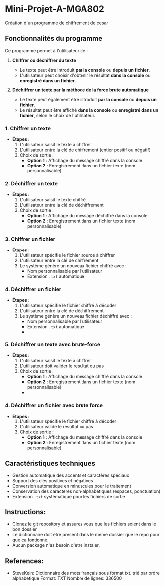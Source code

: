 
# Mini-Projet-A-MGA802
Création d'un programme de chiffrement de cesar

## Fonctionnalités du programme

Ce programme permet à l'utilisateur de :

1. **Chiffrer ou déchiffrer du texte**  
   - Le texte peut être introduit **par la console** ou **depuis un fichier**.  
   - L'utilisateur peut choisir d'obtenir le résultat **dans la console** ou **enregistré dans un fichier**.

2. **Déchiffrer un texte par la méthode de la force brute automatique**  
   - Le texte peut également être introduit **par la console** ou **depuis un fichier**.  
   - Le résultat peut être affiché **dans la console** ou **enregistré dans un fichier**, selon le choix de l'utilisateur.


### 1. Chiffrer un texte
- **Étapes :**
  1. L'utilisateur saisit le texte à chiffrer
  2. L'utilisateur entre la clé de chiffrement (entier positif ou négatif)
  3. Choix de sortie :
     - **Option 1** : Affichage du message chiffré dans la console
     - **Option 2** : Enregistrement dans un fichier texte (nom personnalisable)

### 2. Déchiffrer un texte
- **Étapes :**
  1. L'utilisateur saisit le texte chiffré
  2. L'utilisateur entre la clé de déchiffrement
  3. Choix de sortie :
     - **Option 1** : Affichage du message déchiffré dans la console
     - **Option 2** : Enregistrement dans un fichier texte (nom personnalisable)

### 3. Chiffrer un fichier
- **Étapes :**
  1. L'utilisateur spécifie le fichier source à chiffrer
  2. L'utilisateur entre la clé de chiffrement
  3. Le système génère un nouveau fichier chiffré avec :
     - Nom personnalisable par l'utilisateur
     - Extension `.txt` automatique

### 4. Déchiffrer un fichier
- **Étapes :**
  1. L'utilisateur spécifie le fichier chiffré à décoder
  2. L'utilisateur entre la clé de déchiffrement
  3. Le système génère un nouveau fichier déchiffré avec :
     - Nom personnalisable par l'utilisateur
     - Extension `.txt` automatique
     - 
### 5. Déchiffrer un texte avec brute-force
- **Étapes :**
  1. L'utilisateur saisit le texte à chiffrer
  2. L'utilisateur doit valider le resultat ou pas
  3. Choix de sortie :
     - **Option 1** : Affichage du message chiffré dans la console
     - **Option 2** : Enregistrement dans un fichier texte (nom personnalisable)
     - 
### 4. Déchiffrer un fichier avec brute force
- **Étapes :**
  1. L'utilisateur spécifie le fichier chiffré à décoder
  2. L'utilisateur valide le resultat ou pas
  3. Choix de sortie :
     - **Option 1** : Affichage du message chiffré dans la console
     - **Option 2** : Enregistrement dans un fichier texte (nom personnalisable)


## Caractéristiques techniques
- Gestion automatique des accents et caractères spéciaux
- Support des clés positives et négatives
- Conversion automatique en minuscules pour le traitement
- Conservation des caractères non-alphabétiques (espaces, ponctuation)
- Extension `.txt` systématique pour les fichiers de sortie

## Instructions:
- Clonez le git repository et assurez vous que les fichiers soient dans le bon dossier
- Le dictionnaire doit etre present dans le meme dossier que le repo pour que ca fontionne. 
- Aucun package n'as besoin d'etre instaler.
  
## References:
- SteveKein: Dictionnaire des mots français sous format txt. trié par ordre alphabetique
  Format: TXT
  Nombre de lignes: 336500




